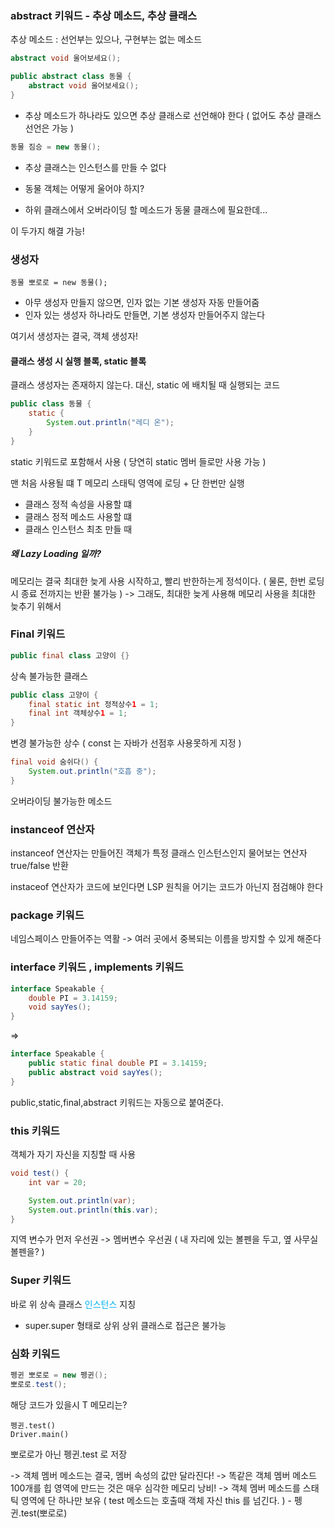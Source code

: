 ### abstract 키워드 - 추상 메소드, 추상 클래스

추상 메소드 : 선언부는 있으나, 구현부는 없는 메소드
```java
abstract void 울어보세요();
```

```java
public abstract class 동물 {
	abstract void 울어보세요();
}
```

- 추상 메소드가 하나라도 있으면 추상 클래스로 선언해야 한다
	( 없어도 추상 클래스 선언은 가능 )
```java
동물 짐승 = new 동물();
```
- 추상 클래스는 인스턴스를 만들 수 없다

- 동물 객체는 어떻게 울어야 하지?
- 하위 클래스에서 오버라이딩 할 메소드가 동물 클래스에 필요한데...

이 두가지 해결 가능!
### 생성자

`동물 뽀로로 = new 동물();`

- 아무 생성자 만들지 않으면, 인자 없는 기본 생성자 자동 만들어줌
- 인자 있는 생성자 하나라도 만들면, 기본 생성자 만들어주지 않는다

여기서 생성자는 결국, 객체 생성자!
#### 클래스 생성 시 실행 블록, static 블록

클래스 생성자는 존재하지 않는다.
대신, static 에 배치될 때 실행되는 코드
```java
public class 동물 {
	static {
		System.out.println("레디 온");
	}
}
```

static 키워드로 포함해서 사용
( 당연히 static 멤버 들로만 사용 가능 )

맨 처음 사용될 떄 T 메모리 스태틱 영역에 로딩 + 단 한번만 실행

- 클래스 정적 속성을 사용할 떄
- 클래스 정적 메소드 사용할 떄
- 클래스 인스턴스 최초 만들 때
##### 왜 Lazy Loading 일까?

메모리는 결국 최대한 늦게 사용 시작하고, 빨리 반한하는게 정석이다.
( 물론, 한번 로딩 시 종료 전까지는 반환 불가능 )
-> 그래도, 최대한 늦게 사용해 메모리 사용을 최대한 늦추기 위해서
### Final 키워드
```java
public final class 고양이 {}
```
상속 불가능한 클래스
```java
public class 고양이 {
	final static int 정적상수1 = 1;
	final int 객체상수1 = 1;
}
```
변경 불가능한 상수 ( const 는 자바가 선점후 사용못하게 지정 )
```java
final void 숨쉬다() {
	System.out.println("호흡 중");
}
```
오버라이딩 불가능한 메소드
### instanceof 연산자

instanceof 연산자는 만들어진 객체가 특정 클래스 인스턴스인지 물어보는 연산자
true/false 반환

instaceof 연산자가 코드에 보인다면
LSP 원칙을 어기는 코드가 아닌지 점검해야 한다
### package 키워드

네임스페이스 만들어주는 역활
-> 여러 곳에서 중복되는 이름을 방지할 수 있게 해준다
### interface 키워드 , implements 키워드

```java
interface Speakable {
	double PI = 3.14159;
	void sayYes();
}
```
=>
```java
interface Speakable {
	public static final double PI = 3.14159;
	public abstract void sayYes();
}
```

public,static,final,abstract 키워드는 자동으로 붙여준다.
### this 키워드

객체가 자기 자신을 지칭할 때 사용
```java
void test() {
	int var = 20;

	System.out.println(var);
	System.out.println(this.var);
}
```

지역 변수가 먼저 우선권 -> 멤버변수 우선권
( 내 자리에 있는 볼펜을 두고, 옆 사무실 볼펜을? )
### Super 키워드

바로 위 상속 클래스 <span style="color:#00b0f0">인스턴스</span> 지칭

- super.super 형태로 상위 상위 클래스로 접근은 불가능
### 심화 키워드

```java
펭귄 뽀로로 = new 펭귄();
뽀로로.test();
```
해당 코드가 있을시 T 메모리는?
```
펭귄.test()
Driver.main()
```
뽀로로가 아닌 펭귄.test 로 저장

-> 객체 멤버 메소드는 결국, 멤버 속성의 값만 달라진다!
-> 똑같은 객체 멤버 메소드 100개를 힙 영역에 만드는 것은 매우 심각한 메모리 낭비!
-> 객체 멤버 메소드를 스태틱 영역에 단 하나만 보유
( test 메소드는 호출때 객체 자신 this 를 넘긴다. ) - 펭귄.test(뽀로로)



